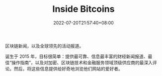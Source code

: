 ﻿---
weight: 
title: "Inside Bitcoins"
description: "区块链新闻，以及全球领先的活动报道"
date: 2022-07-20T21:57:40+08:00
lastmod: 2022-07-20T16:45:40+08:00
draft: false
authors: ["浮尘"]
featuredImage: "inside-bitcoins.jpg"
link: "https://insidebitcoins.com/"
tags: ["元宇宙资讯","Inside Bitcoins"]
categories: ["navigation"]
navigation: ["元宇宙资讯"]
lightgallery: true
toc: true
pinned: false
recommend: false
recommend1: false
---
区块链新闻，以及全球领先的活动报道。

诞生于 2015 年，目标很简单：提供最可靠、信息最丰富的财经新闻报道、最佳“操作指南”，以及对加密、区块链技术和金融服务领域顶级供应商的最深入评论。然后，将这些信息提供给好奇地浏览他们网站的爱好者。